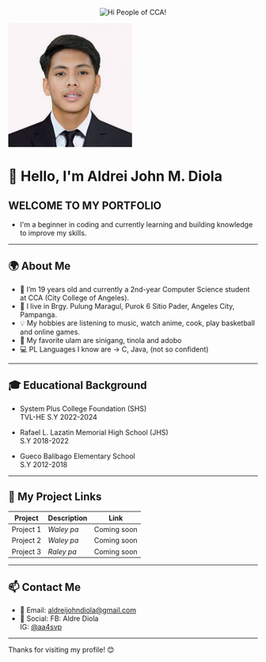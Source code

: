 

<p align="center">
  <img src="https://media.giphy.com/media/JIX9t2j0ZTN9S/giphy.gif" width="250" height="250" alt="Hi People of CCA!" />
  
</p>
<img src="https://raw.githubusercontent.com/aldrei0123456789/drei-portfolio/main/aldreipogi123.jpg" width="250" height="250" alt="Aldrei's Photo" />



# 👋 Hello, I'm Aldrei John M. Diola

## WELCOME TO MY PORTFOLIO
- I'm a beginner in coding and currently learning and building knowledge to improve my skills.

---

## 🌍 About Me
- 👨 I’m 19 years old and currently a 2nd-year Computer Science student at CCA (City College of Angeles).
- 📍 I live in Brgy. Pulung Maragul, Purok 6 Sitio Pader, Angeles City, Pampanga.
- 💡 My hobbies are listening to music, watch anime, cook, play basketball and online games.
- 🍗 My favorite ulam are sinigang, tinola and adobo
- 💻 PL Languages I know are -> C, Java, (not so confident)

---

## 🎓 Educational Background
- System Plus College Foundation (SHS)  
  TVL-HE S.Y 2022-2024

- Rafael L. Lazatin Memorial High School (JHS)  
  S.Y 2018-2022

- Gueco Balibago Elementary School  
  S.Y 2012-2018

---

## 🔗 My Project Links

| Project | Description | Link |
|--------|-------------|------|
|  Project 1 | *Waley pa* |  Coming soon |
|  Project 2 | *Waley pa* |  Coming soon |
|  Project 3 | *Raley pa* |  Coming soon |

---

## 📫 Contact Me

- 📧 Email: aldreijohndiola@gmail.com  
- 💬 Social: FB: Aldre Diola  
  IG: [@aa4svp](https://instagram.com/aa4svp)

---

Thanks for visiting my profile! 😊
